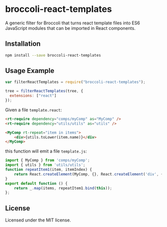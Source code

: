 # broccoli-react-templates

A generic filter for Broccoli that turns react template files into ES6
JavaScript modules that can be imported in React components.

## Installation

```bash
npm install --save broccoli-react-templates
```

## Usage Example

```js
var filterReactTemplates = require("broccoli-react-templates");

tree = filterReactTemplates(tree, {
  extensions: ["react"]
});
```

Given a file `template.react`:

```html
<rt-require dependency="comps/myComp" as="MyComp" />
<rt-require dependency="utils/utils" as="utils" />

<MyComp rt-repeat="item in items">
    <div>{utils.toLower(item.name)}</div>
</MyComp>
```

this function will emit a file `template.js`:

```js
import { MyComp } from 'comps/myComp';
import { utils } from 'utils/utils';
function repeatItem1(item, itemIndex) {
    return React.createElement(MyComp, {}, React.createElement('div', {}, utils.toLower(item.name)));
}
export default function () {
    return _.map(items, repeatItem1.bind(this));
};
```

## License

Licensed under the MIT license.